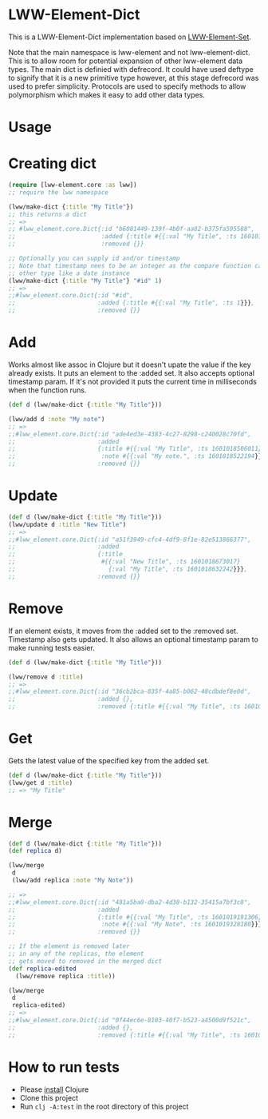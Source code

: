# LWW-Element-Dict

This is a LWW-Element-Dict implementation based on [LWW-Element-Set](https://en.wikipedia.org/wiki/Conflict-free_replicated_data_type#LWW-Element-Set_(Last-Write-Wins-Element-Set)).

Note that the main namespace is lww-element and not lww-element-dict. This is to allow room for potential expansion of other lww-element data types. The main dict is definied with defrecord. It could have used deftype to signify that it is a new primitive type however, at this stage defrecord was used to prefer simplicity. Protocols are used to specify methods to allow polymorphism which makes it easy to add other data types.

# Usage

# Creating dict
``` clojure
(require [lww-element.core :as lww])
;; require the lww namespace

(lww/make-dict {:title "My Title"})
;; this returns a dict
;; =>
;; #lww_element.core.Dict{:id "b6081449-139f-4b0f-aa82-b375fa595588",
;;                        :added {:title #{{:val "My Title", :ts 1601017478040}}},
;;                        :removed {}}

;; Optionally you can supply id and/or timestamp
;; Note that timestamp nees to be an integer as the compare function cannot handle
;; other type like a date instance 
(lww/make-dict {:title "My Title"} "#id" 1)
;; =>
;;#lww_element.core.Dict{:id "#id",
;;                       :added {:title #{{:val "My Title", :ts 1}}},
;;                       :removed {}}
 ```

# Add

Works almost like assoc in Clojure but it doesn't upate the value if the key already exists. It puts an element to the :added set. It also accepts optional timestamp param. If it's not provided it puts the current time in milliseconds when the function runs. 

``` clojure
(def d (lww/make-dict {:title "My Title"}))

(lww/add d :note "My note")
;; =>
;;#lww_element.core.Dict{:id "ade4ed3e-4383-4c27-8298-c240028c70fd",
;;                       :added
;;                       {:title #{{:val "My Title", :ts 1601018506011}},
;;                        :note #{{:val "My note.", :ts 1601018522194}}},
;;                       :removed {}}

```
# Update

``` clojure
(def d (lww/make-dict {:title "My Title"}))
(lww/update d :title "New Title")
;; =>
;;#lww_element.core.Dict{:id "a51f3949-cfc4-4df9-8f1e-82e513866377",
;;                       :added
;;                       {:title
;;                        #{{:val "New Title", :ts 1601018673017}
;;                          {:val "My Title", :ts 1601018632242}}},
;;                       :removed {}}
```

# Remove

If an element exists, it moves from the :added set to the :removed set. Timestamp also gets updated. It also allows an optional timestamp param to make running tests easier.

``` clojure
(def d (lww/make-dict {:title "My Title"}))

(lww/remove d :title)
;; =>
;;#lww_element.core.Dict{:id "36cb2bca-035f-4a85-b062-48cdbdef8e0d",
;;                       :added {},
;;                       :removed {:title #{{:val "My Title", :ts 1601018762901}}}}
```

# Get

Gets the latest value of the specified key from the added set.

``` clojure
(def d (lww/make-dict {:title "My Title"}))
(lww/get d :title)
;; => "My Title"
```

# Merge

``` clojure
(def d (lww/make-dict {:title "My Title"}))
(def replica d)

(lww/merge 
 d
 (lww/add replica :note "My Note"))

;; =>
;;#lww_element.core.Dict{:id "481a5ba0-dba2-4d38-b132-35415a7bf3c8",
;;                       :added
;;                       {:title #{{:val "My Title", :ts 1601019191306}},
;;                        :note #{{:val "My Note", :ts 1601019328180}}},
;;                       :removed {}}

;; If the element is removed later
;; in any of the replicas, the element
;; gets moved to removed in the merged dict
(def replica-edited
  (lww/remove replica :title))

(lww/merge
 d
 replica-edited)
;; =>
;;#lww_element.core.Dict{:id "0f44ec6e-8103-40f7-b523-a4500d9f521c",
;;                       :added {},
;;                       :removed {:title #{{:val "My Title", :ts 1601019625069}}}}
```

# How to run tests

- Please [install](https://clojure.org/guides/getting_started#_clojure_installer_and_cli_tools) Clojure
- Clone this project
- Run `clj -A:test` in the root directory of this project
  
